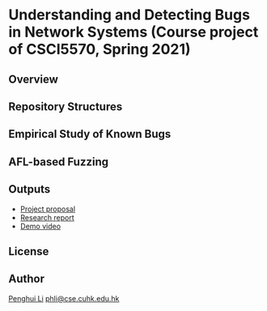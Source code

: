 # Understanding and Detecting Bugs in Network Systems (Course project of CSCI5570, Spring 2021)
## Overview

## Repository Structures

## Empirical Study of Known Bugs

## AFL-based Fuzzing

## Outputs
- [Project proposal](doc/proposal/p.pdf)
- [Research report](doc/report/p.pdf)
- [Demo video]()

## License

## Author
[Penghui Li](https://peng-hui.github.io) <phli@cse.cuhk.edu.hk>
